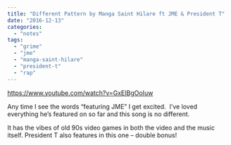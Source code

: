 ```yaml
---
title: "Different Pattern by Manga Saint Hilare ft JME & President T"
date: "2016-12-13"
categories: 
  - "notes"
tags: 
  - "grime"
  - "jme"
  - "manga-saint-hilare"
  - "president-t"
  - "rap"
---
```


https://www.youtube.com/watch?v=GxEIBgOoIuw

Any time I see the words “featuring JME” I get excited.  I’ve loved everything he’s featured on so far and this song is no different.

It has the vibes of old 90s video games in both the video and the music itself. President T also features in this one – double bonus!
